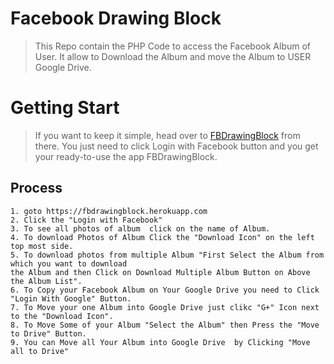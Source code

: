 # Facebook Drawing Block

> This Repo contain the PHP Code to access the Facebook Album of User. It allow to Download the Album and move the Album to USER Google Drive.
# Getting Start 
> If you want to keep it simple, head over to [FBDrawingBlock](http://fbdrawingblock.herokuapp.com) from there. You just need to click Login with Facebook button and you get your ready-to-use the app FBDrawingBlock.
## Process

```
1. goto https://fbdrawingblock.herokuapp.com
2. Click the "Login with Facebook"
3. To see all photos of album  click on the name of Album.
4. To download Photos of Album Click the "Download Icon" on the left top most side.
5. To download photos from multiple Album "First Select the Album from which you want to download 
the Album and then Click on Download Multiple Album Button on Above the Album List".
6. To Copy your Facebook Album on Your Google Drive you need to Click "Login With Google" Button.
7. To Move your one Album into Google Drive just clikc "G+" Icon next to the "Download Icon".
8. To Move Some of your Album "Select the Album" then Press the "Move to Drive" Button.
9. You can Move all Your Album into Google Drive  by Clicking "Move all to Drive"
```
